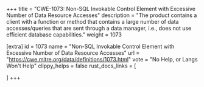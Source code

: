 +++
title = "CWE-1073: Non-SQL Invokable Control Element with Excessive Number of Data Resource Accesses"
description	= "The product contains a client with a function or method that contains a large number of data accesses/queries that are sent through a data manager, i.e., does not use efficient database capabilities."
weight = 1073

[extra]
id = 1073
name = "Non-SQL Invokable Control Element with Excessive Number of Data Resource Accesses"
url = "https://cwe.mitre.org/data/definitions/1073.html"
vote = "No Help, or Langs Won't Help"
clippy_helps = false
rust_docs_links = [
	
]
+++

